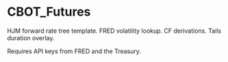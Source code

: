 # CBOT_Futures
HJM forward rate tree template. FRED volatility lookup. CF derivations. Tails duration overlay.

Requires API keys from FRED and the Treasury.
